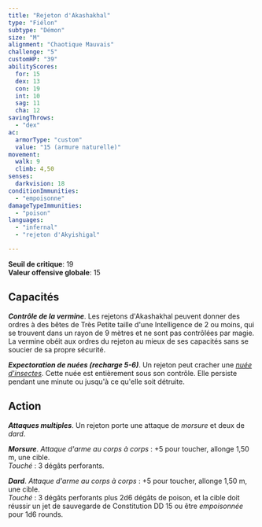 ```yaml
---
title: "Rejeton d'Akashakhal"
type: "Fiélon"
subtype: "Démon"
size: "M"
alignment: "Chaotique Mauvais"
challenge: "5"
customHP: "39"
abilityScores:
  for: 15
  dex: 13
  con: 19
  int: 10
  sag: 11
  cha: 12
savingThrows:
  - "dex"
ac:
  armorType: "custom"
  value: "15 (armure naturelle)"
movement:
  walk: 9
  climb: 4,50
senses:
  darkvision: 18
conditionImmunities:
  - "empoisonne"
damageTypeImmunities:
  - "poison"
languages:
  - "infernal"
  - "rejeton d'Akyishigal"

---
```

**Seuil de critique**: 19            
**Valeur offensive globale**: 15     
## Capacités
_**Contrôle de la vermine**_. Les rejetons d'Akashakhal peuvent donner des ordres à des bêtes de Très Petite taille d'une Intelligence de 2 ou moins, qui se trouvent dans un rayon de 9 mètres et ne sont pas contrôlées par magie. La vermine obéit aux ordres du rejeton au mieux de ses capacités sans se soucier de sa propre sécurité.

_**Expectoration de nuées (recharge 5-6)**_. Un rejeton peut cracher une [_nuée d'insectes_](/bestiaire/nuee-d-insectes/). Cette nuée est entièrement sous son contrôle. Elle persiste pendant une minute ou jusqu'à ce qu'elle soit détruite.

## Action
_**Attaques multiples**_. Un rejeton porte une attaque de _morsure_ et deux de _dard_.

_**Morsure**_. _Attaque d'arme au corps à corps_ : +5 pour toucher, allonge 1,50 m, une cible.  
_Touché_ : 3 dégâts perforants.

_**Dard**_. _Attaque d'arme au corps à corps_ : +5 pour toucher, allonge 1,50 m, une cible.  
_Touché_ : 3 dégâts perforants plus 2d6 dégâts de poison, et la cible doit réussir un jet de sauvegarde de Constitution DD 15 ou être _empoisonnée_ pour 1d6 rounds.
